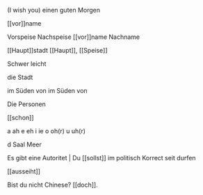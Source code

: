 (I wish you) einen guten Morgen

[[vor]]name

Vorspeise
Nachspeise
[[vor]]name
Nachname

[[Haupt]]stadt
[[Haupt]], [[Speise]]

Schwer leicht

die Stadt

im Süden von
im Süden von

Die Personen

[[schon]]

a ah
e eh
i ie
o oh(r)
u uh(r)

d Saal
Meer

Es gibt eine Autoritet | Du [[sollst]] im politisch Korrect seit
durfen

[[ausseiht]]

Bist du nicht Chinese? [[doch]].
